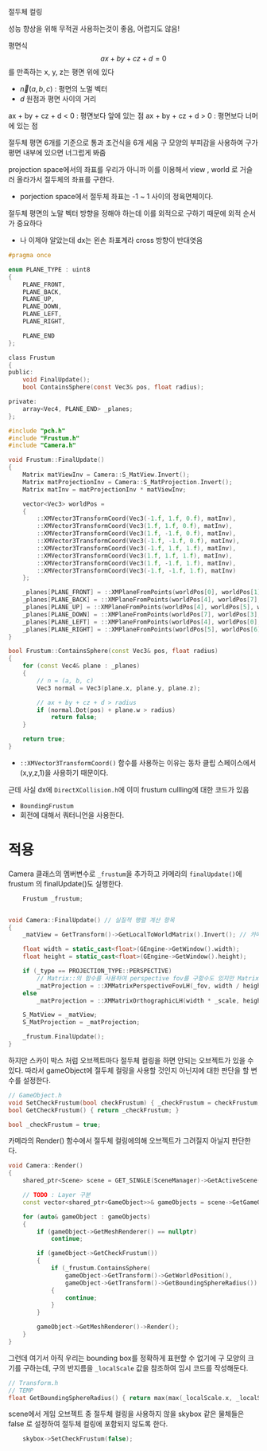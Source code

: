 절두체 컬링

성능 향상을 위해 무적권 사용하는것이 좋음, 어렵지도 않음!

평면식
$$
ax + by + cz + d = 0
$$
를 만족하는 x, y, z는 평면 위에 있다

- $\vec{n}(a,b,c)$ : 평면의 노멀 벡터
- $d$ 원점과 평면 사이의 거리

ax + by + cz + d < 0 : 평면보다 앞에 있는 점
ax + by + cz + d > 0 : 평면보다 너머에 있는 점

절두체 평면 6개를 기준으로 통과 조건식을 6개 세움
구 모양의 부피감을 사용하여 구가 평면 내부에 있으면 너그럽게 봐줌

projection space에서의 좌표를 우리가 아니까 이를 이용해서 view , world 로 거슬러 올라가서 절두체의 좌표를 구한다.
- porjection space에서 절두체 좌표는 -1 ~ 1 사이의 정육면체이다.

절두체 평면의 노말 벡터 방향을 정해야 하는데 이를 외적으로 구하기 때문에 외적 순서가 중요하다
- 나 이제야 알았는데 dx는 왼손 좌표계라 cross 방향이 반대엿음


```c
#pragma once

enum PLANE_TYPE : uint8
{
	PLANE_FRONT,
	PLANE_BACK,
	PLANE_UP,
	PLANE_DOWN,
	PLANE_LEFT,
	PLANE_RIGHT,

	PLANE_END
};

class Frustum
{
public:
	void FinalUpdate();
	bool ContainsSphere(const Vec3& pos, float radius);

private:
	array<Vec4, PLANE_END> _planes;
};
```

```cpp
#include "pch.h"
#include "Frustum.h"
#include "Camera.h"

void Frustum::FinalUpdate()
{
	Matrix matViewInv = Camera::S_MatView.Invert();
	Matrix matProjectionInv = Camera::S_MatProjection.Invert();
	Matrix matInv = matProjectionInv * matViewInv;

	vector<Vec3> worldPos =
	{
		::XMVector3TransformCoord(Vec3(-1.f, 1.f, 0.f), matInv),
		::XMVector3TransformCoord(Vec3(1.f, 1.f, 0.f), matInv),
		::XMVector3TransformCoord(Vec3(1.f, -1.f, 0.f), matInv),
		::XMVector3TransformCoord(Vec3(-1.f, -1.f, 0.f), matInv),
		::XMVector3TransformCoord(Vec3(-1.f, 1.f, 1.f), matInv),
		::XMVector3TransformCoord(Vec3(1.f, 1.f, 1.f), matInv),
		::XMVector3TransformCoord(Vec3(1.f, -1.f, 1.f), matInv),
		::XMVector3TransformCoord(Vec3(-1.f, -1.f, 1.f), matInv)
	};

	_planes[PLANE_FRONT] = ::XMPlaneFromPoints(worldPos[0], worldPos[1], worldPos[2]); // CW
	_planes[PLANE_BACK] = ::XMPlaneFromPoints(worldPos[4], worldPos[7], worldPos[5]); // CCW
	_planes[PLANE_UP] = ::XMPlaneFromPoints(worldPos[4], worldPos[5], worldPos[1]); // CW
	_planes[PLANE_DOWN] = ::XMPlaneFromPoints(worldPos[7], worldPos[3], worldPos[6]); // CCW
	_planes[PLANE_LEFT] = ::XMPlaneFromPoints(worldPos[4], worldPos[0], worldPos[7]); // CW
	_planes[PLANE_RIGHT] = ::XMPlaneFromPoints(worldPos[5], worldPos[6], worldPos[1]); // CCW
}

bool Frustum::ContainsSphere(const Vec3& pos, float radius)
{
	for (const Vec4& plane : _planes)
	{
		// n = (a, b, c)
		Vec3 normal = Vec3(plane.x, plane.y, plane.z);

		// ax + by + cz + d > radius
		if (normal.Dot(pos) + plane.w > radius)
			return false;
	}

	return true;
}
```
- `::XMVector3TransformCoord()` 함수를 사용하는 이유는 동차 클립 스페이스에서 (x,y,z,1)을 사용하기 때문이다.


근데 사실 dx에 `DirectXCollision.h`에 이미  frustum cullling에 대한 코드가 있음
- `BoundingFrustum`
- 회전에 대해서 쿼터니언을 사용한다.


# 적용
Camera 클래스의 멤버변수로 `_frustum`을 추가하고 카메라의 `finalUpdate()`에 frustum 의 finalUpdate()도 실행한다.

```cpp
	Frustum _frustum;


void Camera::FinalUpdate() // 실질적 행렬 계산 항목
{
	_matView = GetTransform()->GetLocalToWorldMatrix().Invert(); // 카메라의 월드 행렬의 역행렬 => view 행렬

	float width = static_cast<float>(GEngine->GetWindow().width);
	float height = static_cast<float>(GEngine->GetWindow().height);

	if (_type == PROJECTION_TYPE::PERSPECTIVE)
		// Matrix::의 함수를 사용하여 perspective fov를 구할수도 있지만 Matrix::함수는 오른손 법칙을 사용한다. 따라서 우리는 직접 만든다.
		_matProjection = ::XMMatrixPerspectiveFovLH(_fov, width / height, _near, _far);
	else
		_matProjection = ::XMMatrixOrthographicLH(width * _scale, height * _scale, _near, _far);

	S_MatView = _matView;
	S_MatProjection = _matProjection;

	_frustum.FinalUpdate();
}
```

하지만 스카이 박스 처럼  오브젝트마다 절두체 컬링을 하면 안되는 오브젝트가 있을 수 있다. 따라서 gameObject에 절두체 컬링을 사용할 것인지 아닌지에 대한 판단을 할 변수를 설정한다.

```cpp
// GameObject.h
void SetCheckFrustum(bool checkFrustum) { _checkFrustum = checkFrustum; }
bool GetCheckFrustum() { return _checkFrustum; }

bool _checkFrustum = true;
```

카메라의 Render() 함수에서 절두체 컬링에의해 오브젝트가 그려질지 아닐지 판단한다.
```cpp
void Camera::Render()
{
	shared_ptr<Scene> scene = GET_SINGLE(SceneManager)->GetActiveScene();

	// TODO : Layer 구분
	const vector<shared_ptr<GameObject>>& gameObjects = scene->GetGameObjects();

	for (auto& gameObject : gameObjects)
	{
		if (gameObject->GetMeshRenderer() == nullptr)
			continue;

		if (gameObject->GetCheckFrustum())
		{
			if (_frustum.ContainsSphere(
				gameObject->GetTransform()->GetWorldPosition(),
				gameObject->GetTransform()->GetBoundingSphereRadius()) == false)
			{
				continue;
			}
		}

		gameObject->GetMeshRenderer()->Render();
	}
}
```

그런데 여기서 아직 우리는 bounding box를 정확하게 표현할 수 없기에 구 모양의 크기를 구하는데, 구의 반지름을 `_localScale` 값을 참조하여 임시 코드를 작성해둔다.
```cpp
// Transform.h
// TEMP
float GetBoundingSphereRadius() { return max(max(_localScale.x, _localScale.y), _localScale.z); }
```

scene에서 게임 오브젝트 중 절두체 컬링을 사용하지 않을 skybox 같은 물체들은 false 로 설정하여 절두체 컬링에 포함되지 않도록 한다.
```cpp
	skybox->SetCheckFrustum(false);
```